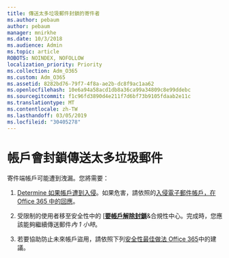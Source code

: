 ```yaml
---
title: 傳送太多垃圾郵件封鎖的寄件者
ms.author: pebaum
author: pebaum
manager: mnirkhe
ms.date: 10/3/2018
ms.audience: Admin
ms.topic: article
ROBOTS: NOINDEX, NOFOLLOW
localization_priority: Priority
ms.collection: Adm_O365
ms.custom: Adm_O365
ms.assetid: 8282bd76-79f7-4f8a-ae2b-dc8f9ac1aa62
ms.openlocfilehash: 10e6a94a58acd1db8a36ca99a34809c8e99ddebc
ms.sourcegitcommit: f1c96fd3890d4e211f7d6bf73b9105fdaab2e11c
ms.translationtype: MT
ms.contentlocale: zh-TW
ms.lasthandoff: 03/05/2019
ms.locfileid: "30405278"
---
```

# <a name="account-is-blocked-for-sending-too-much-spam"></a>帳戶會封鎖傳送太多垃圾郵件

寄件端帳戶可能遭到洩漏。您將需要：
  
1. [Determine 如果帳戶遭到入侵](https://support.microsoft.com/help/2551603/how-to-determine-whether-your-office-365-account-has-been-compromised)。如果危害，請依照的[入侵電子郵件帳戶，在 Office 365 中的回應](https://docs.microsoft.com/office365/securitycompliance/responding-to-a-compromised-email-account)。
    
2. 受限制的使用者移至安全性中的 [**[要帳戶解除封鎖](https://protection.office.com/?hash=/restrictedusers)**&amp;合規性中心。完成時，您應該能夠繼續傳送郵件*內 1 小時*。 
    
3. 若要協助防止未來帳戶盜用，請依照下列[安全性最佳做法 Office 365](https://support.office.com/article/9295e396-e53d-49b9-ae9b-0b5828cdedc3.aspx)中的建議。
  

